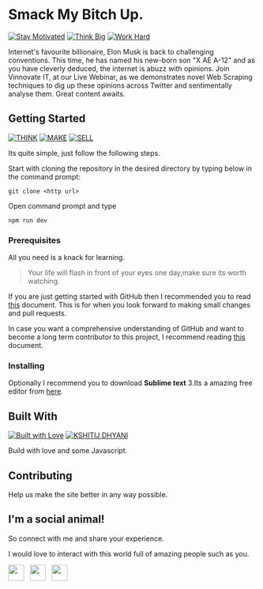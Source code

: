 # Smack My Bitch Up.

[![Stay Motivated](https://img.shields.io/badge/Stay-Motivated-teal.svg?style=for-the-badge)](https://github.com/wimpywarlord/Mess_It_Up) 
[![Think Big](https://img.shields.io/badge/Think-Big-orange.svg?style=for-the-badge)](https://www.linkedin.com/in/kshitijdhyani/)
[![Work Hard](https://img.shields.io/badge/Work-Hard-blue.svg?style=for-the-badge)](https://github.com/wimpywarlord)

Internet's favourite billionaire, Elon Musk is back to challenging conventions. This time, he has named his new-born son "X AE A-12" and as you have cleverly deduced, the internet is abuzz with opinions.
Join Vinnovate IT, at our Live Webinar, as we demonstrates novel Web Scraping techniques to dig up these opinions across Twitter and sentimentally analyse them. Great content awaits. 

## Getting Started

[![THINK](https://img.shields.io/badge/Stay-Motivated-teal.svg?style=for-the-badge)](https://github.com/wimpywarlord/Mess_It_Up) 
[![MAKE](https://img.shields.io/badge/Think-Big-orange.svg?style=for-the-badge)](https://www.linkedin.com/in/kshitijdhyani/)
[![SELL](https://img.shields.io/badge/Work-Hard-blue.svg?style=for-the-badge)](https://github.com/wimpywarlord)



Its quite simple, just follow the following steps.
 
Start with cloning the repository in the desired directory by typing below in the command prompt:

```
git clone <http url>
```

Open command prompt and type
```
npm run dev
```

### Prerequisites

All you need is a knack for learning.

> Your life will flash in front of your eyes one day,make sure its worth watching.

If you are just getting started with GitHub then I recommended you to read [this](https://github.com/wimpywarlord/first-contributions/blob/master/README.md) document. This is for when you look forward to making small changes and pull requests.

In case you want a comprehensive understanding of GitHub and want to become a long term contributor to this project, I recommend reading [this]( https://gist.github.com/Chaser324/ce0505fbed06b947d962) document.



### Installing

Optionally I recommend you to download **Sublime text** 3.Its a amazing free editor from [here](https://www.sublimetext.com/3). 


## Built With

[![Built with Love](https://forthebadge.com/images/badges/built-with-love.svg)](https://www.linkedin.com/in/kshitijdhyani/) [![KSHITIJ DHYANI](https://forthebadge.com/images/badges/makes-people-smile.svg)](https://www.linkedin.com/in/kshitijdhyani/) 

Build with love and some Javascript.

## Contributing

Help us make the site better in any way possible.

## I'm a social animal!

So connect with me and share your experience.

I would love to interact with this world full of amazing people such as you. 

<a href="https://www.facebook.com/kshitij.dhyani.3" target="_blank"><img height="32" width="32" src="https://cdn.jsdelivr.net/npm/simple-icons@latest/icons/facebook.svg" /></a> &nbsp;&nbsp;<a href="https://www.linkedin.com/in/kshitijdhyani/" target="_blank"><img height="32" width="32" src="https://cdnjs.cloudflare.com/ajax/libs/ionicons/4.5.6/collection/build/ionicons/svg/logo-linkedin.svg" /></a> &nbsp;&nbsp;<a href="https://www.instagram.com/kshitij_dhyani/?hl=en" target="_blank"><img height="32" width="32" src="https://cdn.jsdelivr.net/npm/simple-icons@latest/icons/instagram.svg" /></a>
